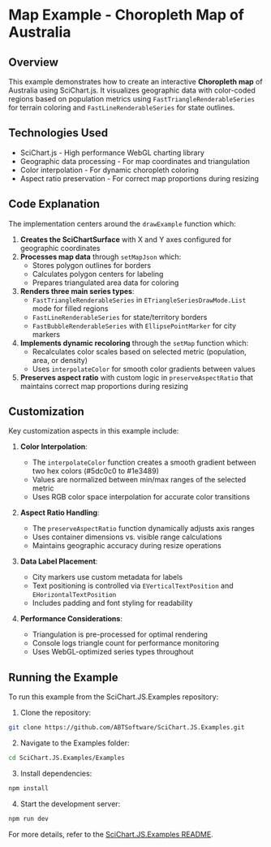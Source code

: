 # Map Example - Choropleth Map of Australia

## Overview

This example demonstrates how to create an interactive **Choropleth map** of Australia using SciChart.js. It visualizes geographic data with color-coded regions based on population metrics using `FastTriangleRenderableSeries` for terrain coloring and `FastLineRenderableSeries` for state outlines.

## Technologies Used

- SciChart.js - High performance WebGL charting library
- Geographic data processing - For map coordinates and triangulation
- Color interpolation - For dynamic choropleth coloring
- Aspect ratio preservation - For correct map proportions during resizing

## Code Explanation

The implementation centers around the `drawExample` function which:

1. **Creates the SciChartSurface** with X and Y axes configured for geographic coordinates
2. **Processes map data** through `setMapJson` which:
   - Stores polygon outlines for borders
   - Calculates polygon centers for labeling
   - Prepares triangulated area data for coloring
3. **Renders three main series types**:
   - `FastTriangleRenderableSeries` in `ETriangleSeriesDrawMode.List` mode for filled regions
   - `FastLineRenderableSeries` for state/territory borders
   - `FastBubbleRenderableSeries` with `EllipsePointMarker` for city markers
4. **Implements dynamic recoloring** through the `setMap` function which:
   - Recalculates color scales based on selected metric (population, area, or density)
   - Uses `interpolateColor` for smooth color gradients between values
5. **Preserves aspect ratio** with custom logic in `preserveAspectRatio` that maintains correct map proportions during resizing

## Customization

Key customization aspects in this example include:

1. **Color Interpolation**:
   - The `interpolateColor` function creates a smooth gradient between two hex colors (#5dc0c0 to #1e3489)
   - Values are normalized between min/max ranges of the selected metric
   - Uses RGB color space interpolation for accurate color transitions

2. **Aspect Ratio Handling**:
   - The `preserveAspectRatio` function dynamically adjusts axis ranges
   - Uses container dimensions vs. visible range calculations
   - Maintains geographic accuracy during resize operations

3. **Data Label Placement**:
   - City markers use custom metadata for labels
   - Text positioning is controlled via `EVerticalTextPosition` and `EHorizontalTextPosition`
   - Includes padding and font styling for readability

4. **Performance Considerations**:
   - Triangulation is pre-processed for optimal rendering
   - Console logs triangle count for performance monitoring
   - Uses WebGL-optimized series types throughout

## Running the Example

To run this example from the SciChart.JS.Examples repository:

1. Clone the repository:
```bash
git clone https://github.com/ABTSoftware/SciChart.JS.Examples.git
```

2. Navigate to the Examples folder:
```bash
cd SciChart.JS.Examples/Examples
```

3. Install dependencies:
```bash
npm install
```

4. Start the development server:
```bash
npm run dev
```

For more details, refer to the [SciChart.JS.Examples README](https://github.com/ABTSoftware/SciChart.JS.Examples/blob/master/README.md).